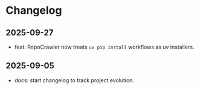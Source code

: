 # Changelog

## 2025-09-27
- feat: RepoCrawler now treats `uv pip install` workflows as uv installers.

## 2025-09-05
- docs: start changelog to track project evolution.
